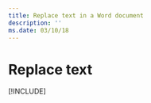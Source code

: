 ```yaml
---
title: Replace text in a Word document
description: ''
ms.date: 03/10/18 
---
```



# Replace text

[!INCLUDE[](../includes/word-tutorial-replace-text.md)]